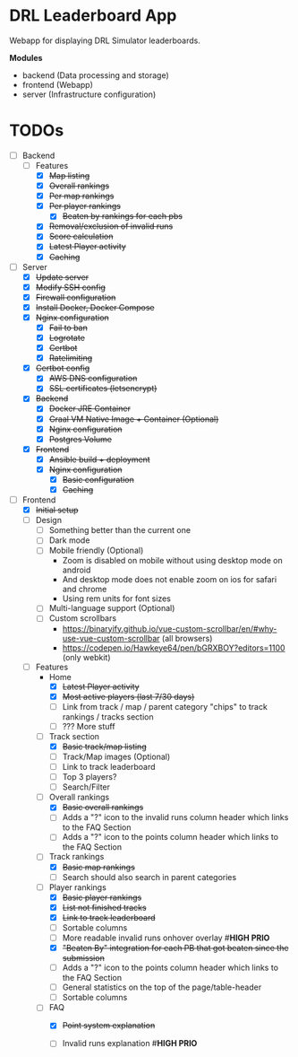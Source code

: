 # DRL Leaderboard App
Webapp for displaying DRL Simulator leaderboards.

**Modules**
* backend (Data processing and storage)
* frontend (Webapp)
* server (Infrastructure configuration)

# TODOs
* [ ] Backend
  * [ ] Features
    * [x] ~~Map listing~~
    * [x] ~~Overall rankings~~
    * [x] ~~Per map rankings~~
    * [x] ~~Per player rankings~~
      * [x] ~~Beaten by rankings for each pbs~~
    * [x] ~~Removal/exclusion of invalid runs~~
    * [x] ~~Score calculation~~
    * [x] ~~Latest Player activity~~
    * [x] ~~Caching~~
* [ ] Server
  * [x] ~~Update server~~
  * [x] ~~Modify SSH config~~
  * [x] ~~Firewall configuration~~
  * [x] ~~Install Docker, Docker Compose~~
  * [x] ~~Nginx configuration~~
    * [x] ~~Fail to ban~~
    * [x] ~~Logrotate~~
    * [x] ~~Certbot~~
    * [x] ~~Ratelimiting~~
  * [x] ~~Certbot config~~
    * [x] ~~AWS DNS configuration~~
    * [x] ~~SSL certificates (letsencrypt)~~
  * [x] ~~Backend~~
    * [x] ~~Docker JRE Container~~
    * [x] ~~Graal VM Native Image + Container (Optional)~~
    * [x] ~~Nginx configuration~~
    * [x] ~~Postgres Volume~~
  * [x] ~~Frontend~~
    * [x] ~~Ansible build + deployment~~
    * [x] ~~Nginx configuration~~
      * [x] ~~Basic configuration~~
      * [x] ~~Caching~~
* [ ] Frontend
  * [x] ~~Initial setup~~
  * [ ] Design
    * [ ] Something better than the current one
    * [ ] Dark mode
    * [ ] Mobile friendly (Optional)
      * Zoom is disabled on mobile without using desktop mode on android
      * And desktop mode does not enable zoom on ios for safari and chrome
      * Using rem units for font sizes
    * [ ] Multi-language support (Optional)
    * [ ] Custom scrollbars
      * https://binaryify.github.io/vue-custom-scrollbar/en/#why-use-vue-custom-scrollbar (all browsers)
      * https://codepen.io/Hawkeye64/pen/bGRXBOY?editors=1100 (only webkit)
  * [ ] Features
    * Home
      * [x] ~~Latest Player activity~~
      * [x] ~~Most active players (last 7/30 days)~~
      * [ ] Link from track / map / parent category "chips" to track rankings / tracks section
      * [ ] ??? More stuff 
    * [ ] Track section
      * [x] ~~Basic track/map listing~~
      * [ ] Track/Map images (Optional) 
      * [ ] Link to track leaderboard
      * [ ] Top 3 players?
      * [ ] Search/Filter
    * [ ] Overall rankings
      * [x] ~~Basic overall rankings~~
      * [ ] Adds a "?" icon to the invalid runs column header which links to the FAQ Section
      * [ ] Adds a "?" icon to the points column header which links to the FAQ Section
    * [ ] Track rankings
      * [x] ~~Basic map rankings~~
      * [ ] Search should also search in parent categories
    * [ ] Player rankings
      * [x] ~~Basic player rankings~~
      * [x] ~~List not finished tracks~~
      * [x] ~~Link to track leaderboard~~
      * [ ] Sortable columns
      * [ ] More readable invalid runs onhover overlay #**HIGH PRIO**
      * [x] ~~"Beaten By" integration for each PB that got beaten since the submission~~
      * [ ] Adds a "?" icon to the points column header which links to the FAQ Section
      * [ ] General statistics on the top of the page/table-header
      * [ ] Sortable columns
    * [ ] FAQ 
      * [x] ~~Point system explanation~~
      * [ ] Invalid runs explanation #**HIGH PRIO**

